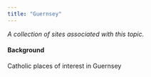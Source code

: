 ```yaml
---
title: "Guernsey"
---
```



*A collection of sites associated with this topic.*

#### Background

Catholic places of interest in Guernsey


